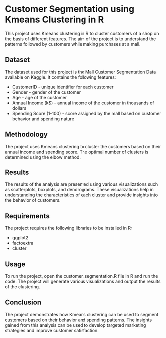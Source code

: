 # Customer Segmentation using Kmeans Clustering in R

This project uses Kmeans clustering in R to cluster customers of a shop on the basis of different features. The aim of the project is to understand the patterns followed by customers while making purchases at a mall.

## Dataset

The dataset used for this project is the Mall Customer Segmentation Data available on Kaggle. It contains the following features:

- CustomerID - unique identifier for each customer
- Gender - gender of the customer
- Age - age of the customer
- Annual Income (k$) - annual income of the customer in thousands of dollars
- Spending Score (1-100) - score assigned by the mall based on customer behavior and spending nature

## Methodology

The project uses Kmeans clustering to cluster the customers based on their annual income and spending score. The optimal number of clusters is determined using the elbow method.

## Results

The results of the analysis are presented using various visualizations such as scatterplots, boxplots, and dendrograms. These visualizations help in understanding the characteristics of each cluster and provide insights into the behavior of customers.

## Requirements

The project requires the following libraries to be installed in R:

- ggplot2
- factoextra
- cluster

## Usage

To run the project, open the customer_segmentation.R file in R and run the code. The project will generate various visualizations and output the results of the clustering.

## Conclusion

The project demonstrates how Kmeans clustering can be used to segment customers based on their behavior and spending patterns. The insights gained from this analysis can be used to develop targeted marketing strategies and improve customer satisfaction.
